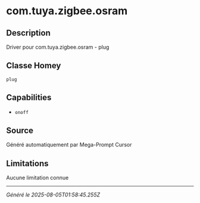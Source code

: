 # com.tuya.zigbee.osram

## Description
Driver pour com.tuya.zigbee.osram - plug

## Classe Homey
`plug`

## Capabilities
- `onoff`

## Source
Généré automatiquement par Mega-Prompt Cursor

## Limitations
Aucune limitation connue

---
*Généré le 2025-08-05T01:58:45.255Z*
